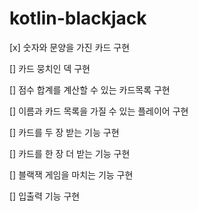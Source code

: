 # kotlin-blackjack

[x] 숫자와 문양을 가진 카드 구현

[] 카드 뭉치인 덱 구현

[] 점수 합계를 계산할 수 있는 카드목록 구현

[] 이름과 카드 목록을 가질 수 있는 플레이어 구현

[] 카드를 두 장 받는 기능 구현

[] 카드를 한 장 더 받는 기능 구현

[] 블랙잭 게임을 마치는 기능 구현

[] 입출력 기능 구현
